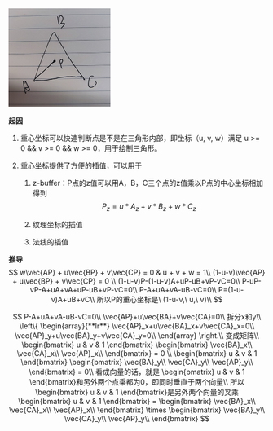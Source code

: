 <img src="img1.jpg" alt="Image" style="zoom:50%;" />

**起因**

1. 重心坐标可以快速判断点是不是在三角形内部，即坐标（u, v, w）满足 u >= 0 && v >= 0 && w >= 0，用于绘制三角形。

2. 重心坐标提供了方便的插值，可以用于

   1. z-buffer：P点的z值可以用A，B，C三个点的z值乘以P点的中心坐标相加得到
      $$
      P_z = u * A_z + v * B_z + w * C_z
      $$

   2. 纹理坐标的插值
   3. 法线的插值

**推导**
$$
w\vec{AP} + u\vec{BP} + v\vec{CP} = 0 & u + v + w = 1\\
(1-u-v)\vec{AP} + u\vec{BP} + v\vec{CP} = 0 \\
(1-u-v)P-(1-u-v)A+uP-uB+vP-vC=0\\
P-uP-vP-A+uA+vA+uP-uB+vP-vC=0\\
P-A+uA+vA-uB-vC=0\\
P=(1-u-v)A+uB+vC\\
所以P的重心坐标是\ (1-u-v,\ u,\ v)\\
$$

$$
P-A+uA+vA-uB-vC=0\\
\vec{AP}+u\vec{BA}+v\vec{CA}=0\\
拆分x和y\\
\left\{
	\begin{array}{**lr**}
	\vec{AP}_x+u\vec{BA}_x+v\vec{CA}_x=0\\
	\vec{AP}_y+u\vec{BA}_y+v\vec{CA}_y=0\\
	\end{array}
\right.\\
变成矩阵\\
\begin{bmatrix}
u & v & 1
\end{bmatrix}
\begin{bmatrix}
\vec{BA}_x\\
\vec{CA}_x\\
\vec{AP}_x\\
\end{bmatrix} = 0
\\
\begin{bmatrix}
u & v & 1
\end{bmatrix}
\begin{bmatrix}
\vec{BA}_y\\
\vec{CA}_y\\
\vec{AP}_y\\
\end{bmatrix} = 0\\
看成向量的话，就是
\begin{bmatrix}
u & v & 1
\end{bmatrix}和另外两个点乘都为0，即同时垂直于两个向量\\
所以\begin{bmatrix}
u & v & 1
\end{bmatrix}是另外两个向量的叉乘
\begin{bmatrix}
u & v & 1
\end{bmatrix} = \begin{bmatrix}
\vec{BA}_x\\
\vec{CA}_x\\
\vec{AP}_x\\
\end{bmatrix} \times
\begin{bmatrix}
\vec{BA}_y\\
\vec{CA}_y\\
\vec{AP}_y\\
\end{bmatrix}
$$


